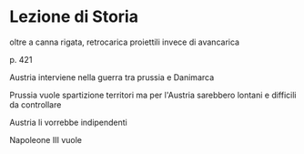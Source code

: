 # Lezione di Storia

oltre a canna rigata, retrocarica proiettili invece di avancarica

p. 421

Austria interviene nella guerra tra prussia e Danimarca

Prussia vuole spartizione territori ma per l'Austria sarebbero lontani e difficili da controllare

Austria li vorrebbe indipendenti

Napoleone III vuole
<!--stackedit_data:
eyJoaXN0b3J5IjpbLTMzOTc0ODUxNF19
-->